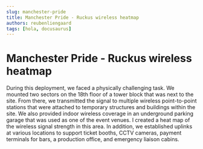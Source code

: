 ```yaml
---
slug: manchester-pride
title: Manchester Pride - Ruckus wireless heatmap
authors: reubenliengaard
tags: [hola, docusaurus]
---
```


# Manchester Pride - Ruckus wireless heatmap

During this deployment, we faced a physically challenging task. We mounted two sectors on the 18th floor of a tower block that was next to the site. From there, we transmitted the signal to multiple wireless point-to-point stations that were attached to temporary structures and buildings within the site. We also provided indoor wireless coverage in an underground parking garage that was used as one of the event venues. I created a heat map of the wireless signal strength in this area. In addition, we established uplinks at various locations to support ticket booths, CCTV cameras, payment terminals for bars, a production office, and emergency liaison cabins.